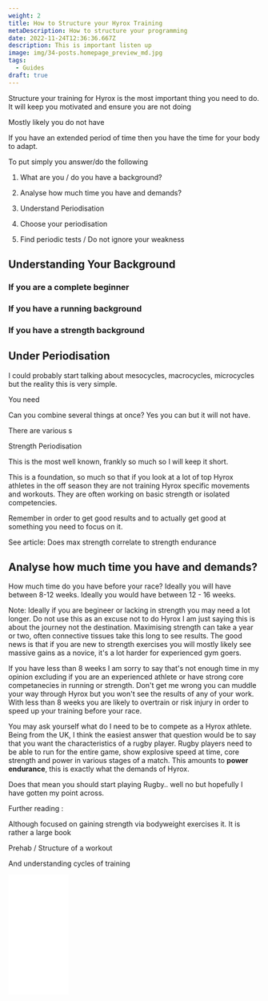 ```yaml
---
weight: 2
title: How to Structure your Hyrox Training
metaDescription: How to structure your programming
date: 2022-11-24T12:36:36.667Z
description: This is important listen up
image: img/34-posts.homepage_preview_md.jpg
tags:
  - Guides
draft: true
---
```

Structure your training for Hyrox is the most important thing you need to do. It will keep you motivated and ensure you are not doing 

Mostly likely you do not have 



If you have an extended period of time then you have the time for your body to adapt.



To put simply you answer/do the following 

1. What are you / do you have a background?

2.  Analyse how much time you have and demands?

3. Understand Periodisation 

3. Choose your periodisation

3. Find periodic tests / Do not ignore your weakness





## Understanding Your Background



### If you are a complete beginner

### If you have a running background 

### If you have a strength background





## Under Periodisation 

I could probably start talking about mesocycles, macrocycles, microcycles but the reality this is very simple. 

You need 

Can you combine several things at once? Yes you can but it will not have.

There are various s





Strength Periodisation 

This is the most well known, frankly so much so I will keep it short.



This is a foundation, so much so that if you look at a lot of top Hyrox athletes in the off season they are not training Hyrox specific movements and workouts. They are often working on basic strength or isolated competencies. 





Remember in order to get good results and to actually get good at something you need to focus on it. 





See article: Does max strength correlate to strength endurance





## Analyse how much time you have and demands?

How much time do you have before your race? Ideally you will have between 8-12 weeks. Ideally you would have between 12 - 16 weeks. 

Note: Ideally if you are begineer or lacking in strength you may need a lot longer. Do not use this as an excuse not to do Hyrox I am just saying this is about the journey not the destination. Maximising strength can take a year or two, often connective tissues take this long to see results. The good news is that if you are new to strength exercises you will mostly likely see massive gains as a novice, it's a lot harder for experienced gym goers.

If you have less than 8 weeks I am sorry to say that's not enough time in my opinion excluding if you are an experienced athlete or have strong core competanecies in running or strength. Don't get me wrong you can muddle your way through Hyrox but you won't see the results of any of your work.  With less than 8 weeks you are likely to overtrain or risk injury in order to speed up your training before your race.

You may ask yourself what do I need to be to compete as a Hyrox athlete. Being from the UK, I think the easiest answer that question would be to say that you want the characteristics of a rugby player. Rugby players need to be able to run for the entire game, show explosive speed at time, core strength and power in various stages of a match. This amounts to **power endurance**, this is exactly what the demands of Hyrox.

Does that mean you should start playing Rugby.. well no but hopefully I have gotten my point across.













Further reading :



Although focused on gaining strength via bodyweight exercises it. It is rather a large book 

Prehab / Structure of a workout 

And understanding cycles of training 



<iframe sandbox="allow-popups allow-scripts allow-modals allow-forms allow-same-origin" style="width:120px;height:240px;" marginwidth="0" marginheight="0" scrolling="no" frameborder="0" src="//ws-eu.amazon-adsystem.com/widgets/q?ServiceVersion=20070822&OneJS=1&Operation=GetAdHtml&MarketPlace=GB&source=ss&ref=as_ss_li_til&ad_type=product_link&tracking_id=compromisedru-21&language=en_GB&marketplace=amazon&region=GB&placement=0990873854&asins=0990873854&linkId=ea9343eeec895e0d43211e57242f0d54&show_border=true&link_opens_in_new_window=true"></iframe>
